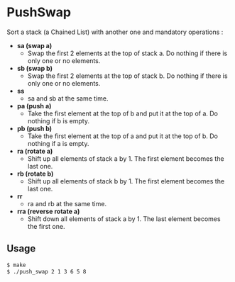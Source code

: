 # PushSwap
Sort a stack (a Chained List) with another one and mandatory operations :

- **sa (swap a)**
  - Swap the first 2 elements at the top of stack a. Do nothing if there is only one or no elements.
- **sb (swap b)**
  - Swap the first 2 elements at the top of stack b. Do nothing if there is only one or no elements.
- **ss**
  - sa and sb at the same time.
- **pa (push a)**
  - Take the first element at the top of b and put it at the top of a. Do nothing if b is empty.
- **pb (push b)**
  - Take the first element at the top of a and put it at the top of b. Do nothing if a is empty.
- **ra (rotate a)**
  - Shift up all elements of stack a by 1. The first element becomes the last one.
- **rb (rotate b)**
  - Shift up all elements of stack b by 1. The first element becomes the last one.
- **rr**
  - ra and rb at the same time.
- **rra (reverse rotate a)**
  - Shift down all elements of stack a by 1. The last element becomes the first one.

## Usage

```bash
$ make
$ ./push_swap 2 1 3 6 5 8
```
